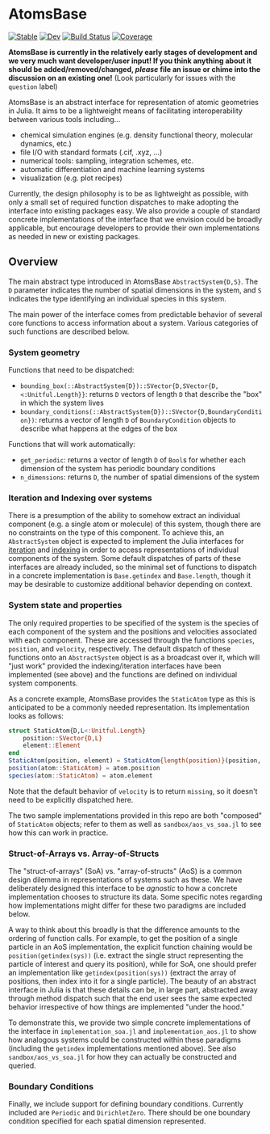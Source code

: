 # AtomsBase

[![Stable](https://img.shields.io/badge/docs-stable-blue.svg)](https://JuliaMolSim.github.io/AtomsBase.jl/stable)
[![Dev](https://img.shields.io/badge/docs-dev-blue.svg)](https://JuliaMolSim.github.io/AtomsBase.jl/dev)
[![Build Status](https://github.com/JuliaMolSim/AtomsBase.jl/workflows/CI/badge.svg)](https://github.com/JuliaMolSim/AtomsBase.jl/actions)
[![Coverage](https://codecov.io/gh/JuliaMolSim/AtomsBase.jl/branch/master/graph/badge.svg)](https://codecov.io/gh/JuliaMolSim/AtomsBase.jl)

**AtomsBase is currently in the relatively early stages of development and we very much want developer/user input! If you think anything about it should be added/removed/changed, _please_ file an issue or chime into the discussion on an existing one!** (Look particularly for issues with the `question` label)

AtomsBase is an abstract interface for representation of atomic geometries in Julia. It aims to be a lightweight means of facilitating interoperability between various tools including...
* chemical simulation engines (e.g. density functional theory, molecular dynamics, etc.)
* file I/O with standard formats (.cif, .xyz, ...)
* numerical tools: sampling, integration schemes, etc.
* automatic differentiation and machine learning systems
* visualization (e.g. plot recipes)

Currently, the design philosophy is to be as lightweight as possible, with only a small set of required function dispatches to make adopting the interface into existing packages easy. We also provide a couple of standard concrete implementations of the interface that we envision could be broadly applicable, but encourage developers to provide their own implementations as needed in new or existing packages.

## Overview
The main abstract type introduced in AtomsBase `AbstractSystem{D,S}`. The `D` parameter indicates the number of spatial dimensions in the system, and `S` indicates the type identifying an individual species in this system.

The main power of the interface comes from predictable behavior of several core functions to access information about a system. Various categories of such functions are described below.

### System geometry
Functions that need to be dispatched:
* `bounding_box(::AbstractSystem{D})::SVector{D,SVector{D,<:Unitful.Length}}`: returns `D` vectors of length `D` that describe the "box" in which the system lives
* `boundary_conditions(::AbstractSystem{D})::SVector{D,BoundaryCondition})`: returns a vector of length `D` of `BoundaryCondition` objects to describe what happens at the edges of the box

Functions that will work automatically:
* `get_periodic`: returns a vector of length `D` of `Bool`s for whether each dimension of the system has periodic boundary conditions
* `n_dimensions`: returns `D`, the number of spatial dimensions of the system

### Iteration and Indexing over systems
There is a presumption of the ability to somehow extract an individual component (e.g. a single atom or molecule) of this system, though there are no constraints on the type of this component. To achieve this, an `AbstractSystem` object is expected to implement the Julia interfaces for [iteration](https://docs.julialang.org/en/v1/manual/interfaces/#man-interface-iteration) and [indexing](https://docs.julialang.org/en/v1/manual/interfaces/#Indexing) in order to access representations of individual components of the system. Some default dispatches of parts of these interfaces are already included, so the minimal set of functions to dispatch in a concrete implementation is `Base.getindex` and `Base.length`, though it may be desirable to customize additional behavior depending on context.

### System state and properties
The only required properties to be specified of the system is the species of each component of the system and the positions and velocities associated with each component. These are accessed through the functions `species`, `position`, and `velocity`, respectively. The default dispatch of these functions onto an `AbstractSystem` object is as a broadcast over it, which will "just work" provided the indexing/iteration interfaces have been implemented (see above) and the functions are defined on individual system components.

As a concrete example, AtomsBase provides the `StaticAtom` type as this is anticipated to be a commonly needed representation. Its implementation looks as follows:
```julia
struct StaticAtom{D,L<:Unitful.Length}
    position::SVector{D,L}
    element::Element
end
StaticAtom(position, element) = StaticAtom{length(position)}(position, element)
position(atom::StaticAtom) = atom.position
species(atom::StaticAtom) = atom.element
```
Note that the default behavior of `velocity` is to return `missing`, so it doesn't need to be explicitly dispatched here.

The two sample implementations provided in this repo are both "composed" of `StaticAtom` objects; refer to them as well as `sandbox/aos_vs_soa.jl` to see how this can work in practice.
### Struct-of-Arrays vs. Array-of-Structs
The "struct-of-arrays" (SoA) vs. "array-of-structs" (AoS) is a common design dilemma in representations of systems such as these. We have deliberately designed this interface to be _agnostic_ to how a concrete implementation chooses to structure its data. Some specific notes regarding how implementations might differ for these two paradigms are included below.

A way to think about this broadly is that the difference amounts to the ordering of function calls. For example, to get the position of a single particle in an AoS implementation, the explicit function chaining would be `position(getindex(sys))` (i.e. extract the single struct representing the particle of interest and query its position), while for SoA, one should prefer an implementation like `getindex(position(sys))` (extract the array of positions, then index into it for a single particle). The beauty of an abstract interface in Julia is that these details can be, in large part, abstracted away through method dispatch such that the end user sees the same expected behavior irrespective of how things are implemented "under the hood."

To demonstrate this, we provide two simple concrete implementations of the interface in `implementation_soa.jl` and `implementation_aos.jl` to show how analogous systems could be constructed within these paradigms (including the `getindex` implementations mentioned above). See also `sandbox/aos_vs_soa.jl` for how they can actually be constructed and queried.

### Boundary Conditions
Finally, we include support for defining boundary conditions. Currently included are `Periodic` and `DirichletZero`. There should be one boundary condition specified for each spatial dimension represented.
